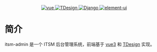 <p align="center">
  <a href="https://github.com/vuejs/vue-next">
    <img src="https://img.shields.io/badge/vue-3.1.5-green.svg" alt="vue">
  </a>
  <a href="https://github.com/ElemeFE/element">
    <img src="https://img.shields.io/badge/TDesign-0.7.0-brightgreen.svg" alt="TDesign">
  </a>
  <a href="https://www.djangoproject.com">
    <img src="https://img.shields.io/badge/Django-3.2.8-%230C4B33.svg" alt="Django">
  </a>
  <a href="https://www.django-rest-framework.org">
    <img src="https://img.shields.io/badge/DRF-3.13.1-%23A30000.svg" alt="element-ui">
  </a>
</p>

# 简介

itsm-admin 是一个 ITSM 后台管理系统，前端基于 [vue3](https://v3.cn.vuejs.org/) 和 [TDesign](https://tdesign.tencent.com/) 实现。